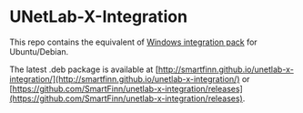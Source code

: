 # UNetLab-X-Integration

This repo contains the equivalent of [Windows integration pack](http://www.unetlab.com/download/UNetLab-Win-Client-Pack.exe) for Ubuntu/Debian.



The latest .deb package is available at [http://smartfinn.github.io/unetlab-x-integration/](http://smartfinn.github.io/unetlab-x-integration/) or [https://github.com/SmartFinn/unetlab-x-integration/releases](https://github.com/SmartFinn/unetlab-x-integration/releases).
